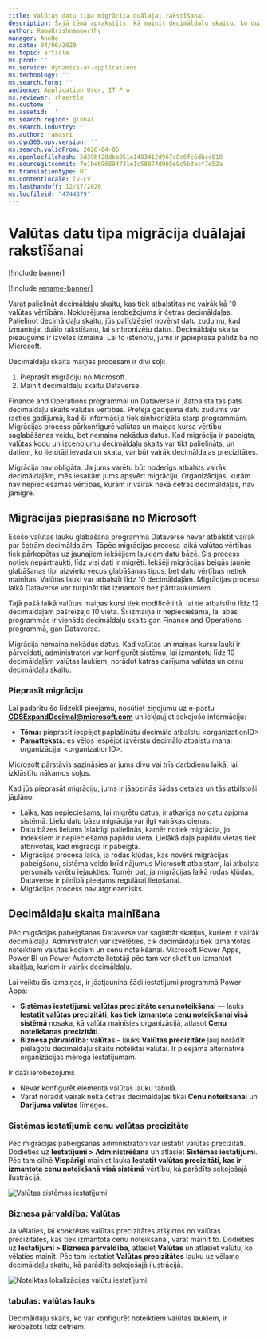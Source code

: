 ```yaml
---
title: Valūtas datu tipa migrācija duālajai rakstīšanai
description: Šajā tēmā aprakstīts, kā mainīt decimāldaļu skaitu, ko duālā rakstīšana atbalsta valūtai.
author: RamaKrishnamoorthy
manager: AnnBe
ms.date: 04/06/2020
ms.topic: article
ms.prod: ''
ms.service: dynamics-ax-applications
ms.technology: ''
ms.search.form: ''
audience: Application User, IT Pro
ms.reviewer: rhaertle
ms.custom: ''
ms.assetid: ''
ms.search.region: global
ms.search.industry: ''
ms.author: ramasri
ms.dyn365.ops.version: ''
ms.search.validFrom: 2020-04-06
ms.openlocfilehash: 5d39bf28dba951a1483412d967c8c6fc6dbcc610
ms.sourcegitcommit: 7e1be696894731e1c58074d9b5e9c5b3acf7e52a
ms.translationtype: HT
ms.contentlocale: lv-LV
ms.lasthandoff: 12/17/2020
ms.locfileid: "4744379"
---
```

# <a name="currency-data-type-migration-for-dual-write"></a>Valūtas datu tipa migrācija duālajai rakstīšanai

[!include [banner](../../includes/banner.md)]

[!include [rename-banner](~/includes/cc-data-platform-banner.md)]

Varat palielināt decimāldaļu skaitu, kas tiek atbalstītas ne vairāk kā 10 valūtas vērtībām. Noklusējuma ierobežojums ir četras decimāldaļas. Palielinot decimāldaļu skaitu, jūs palīdzēsiet novērst datu zudumu, kad izmantojat duālo rakstīšanu, lai sinhronizētu datus. Decimāldaļu skaita pieaugums ir izvēles izmaiņa. Lai to īstenotu, jums ir jāpieprasa palīdzība no Microsoft.

Decimāldaļu skaita maiņas procesam ir divi soļi:

1. Pieprasīt migrāciju no Microsoft.
2. Mainīt decimāldaļu skaitu Dataverse.

Finance and Operations programmai un Dataverse ir jāatbalsta tas pats decimāldaļu skaits valūtas vērtībās. Pretējā gadījumā datu zudums var rasties gadījumā, kad šī informācija tiek sinhronizēta starp programmām. Migrācijas process pārkonfigurē valūtas un maiņas kursa vērtību saglabāšanas veidu, bet nemaina nekādus datus. Kad migrācija ir pabeigta, valūtas kodu un izcenojumu decimāldaļu skaits var tikt palielināts, un datiem, ko lietotāji ievada un skata, var būt vairāk decimāldaļas precizitātes.

Migrācija nav obligāta. Ja jums varētu būt noderīgs atbalsts vairāk decimāldaļām, mēs iesakām jums apsvērt migrāciju. Organizācijas, kurām nav nepieciešamas vērtības, kurām ir vairāk nekā četras decimāldaļas, nav jāmigrē.

## <a name="requesting-migration-from-microsoft"></a>Migrācijas pieprasīšana no Microsoft

Esošo valūtas lauku glabāšana programmā Dataverse nevar atbalstīt vairāk par četrām decimāldaļām. Tāpēc migrācijas procesa laikā valūtas vērtības tiek pārkopētas uz jaunajiem iekšējiem laukiem datu bāzē. Šis process notiek nepārtraukti, līdz visi dati ir migrēti. Iekšēji migrācijas beigās jaunie glabāšanas tipi aizvieto vecos glabāšanas tipus, bet datu vērtības netiek mainītas. Valūtas lauki var atbalstīt līdz 10 decimāldaļām. Migrācijas procesa laikā Dataverse var turpināt tikt izmantots bez pārtraukumiem.

Tajā pašā laikā valūtas maiņas kursi tiek modificēti tā, lai tie atbalstītu līdz 12 decimāldaļām pašreizējo 10 vietā. Šī izmaiņa ir nepieciešama, lai abās programmās ir vienāds decimāldaļu skaits gan Finance and Operations programmā, gan Dataverse.

Migrācija nemaina nekādus datus. Kad valūtas un maiņas kursu lauki ir pārveidoti, administratori var konfigurēt sistēmu, lai izmantotu līdz 10 decimāldaļām valūtas laukiem, norādot katras darījuma valūtas un cenu decimāldaļu skaitu.

### <a name="request-a-migration"></a>Pieprasīt migrāciju

Lai padarītu šo līdzekli pieejamu, nosūtiet ziņojumu uz e-pastu **CDSExpandDecimal@microsoft.com** un iekļaujiet sekojošo informāciju:

+ **Tēma:** pieprasīt iespējot paplašinātu decimālo atbalstu \<organizationID\>
+ **Pamatteksts:** es vēlos iespējot izvērstu decimālo atbalstu manai organizācijai \<organizationID\>.

Microsoft pārstāvis sazināsies ar jums divu vai trīs darbdienu laikā, lai izklāstītu nākamos soļus.

Kad jūs pieprasāt migrāciju, jums ir jāapzinās šādas detaļas un tās atbilstoši jāplāno:

+ Laiks, kas nepieciešams, lai migrētu datus, ir atkarīgs no datu apjoma sistēmā. Lielu datu bāzu migrācija var ilgt vairākas dienas.
+ Datu bāzes lielums īslaicīgi palielinās, kamēr notiek migrācija, jo indeksiem ir nepieciešama papildu vieta. Lielākā daļa papildu vietas tiek atbrīvotas, kad migrācija ir pabeigta.
+ Migrācijas procesa laikā, ja rodas kļūdas, kas novērš migrācijas pabeigšanu, sistēma veido brīdinājumus Microsoft atbalstam, lai atbalsta personāls varētu iejaukties. Tomēr pat, ja migrācijas laikā rodas kļūdas, Dataverse ir pilnībā pieejams regulārai lietošanai.
+ Migrācijas process nav atgriezenisks.

## <a name="changing-the-number-of-decimal-places"></a>Decimāldaļu skaita mainīšana

Pēc migrācijas pabeigšanas Dataverse var saglabāt skaitļus, kuriem ir vairāk decimāldaļu. Administratori var izvēlēties, cik decimāldaļu tiek izmantotas noteiktiem valūtas kodiem un cenu noteikšanai. Microsoft Power Apps, Power BI un Power Automate lietotāji pēc tam var skatīt un izmantot skaitļus, kuriem ir vairāk decimāldaļu.

Lai veiktu šīs izmaiņas, ir jāatjaunina šādi iestatījumi programmā Power Apps:

+ **Sistēmas iestatījumi: valūtas precizitāte cenu noteikšanai** — lauks **Iestatīt valūtas precizitāti, kas tiek izmantota cenu noteikšanai visā sistēmā** nosaka, kā valūta mainīsies organizācijā, atlasot **Cenu noteikšanas precizitāti**.
+ **Biznesa pārvaldība: valūtas** – lauks **Valūtas precizitāte** ļauj norādīt pielāgotu decimāldaļu skaitu noteiktai valūtai. Ir pieejama alternatīva organizācijas mēroga iestatījumam.

Ir daži ierobežojumi:

+ Nevar konfigurēt elementa valūtas lauku tabulā.
+ Varat norādīt vairāk nekā četras decimāldaļas tikai **Cenu noteikšanai** un **Darījuma valūtas** līmeņos.

### <a name="system-settings-currency-precision-for-pricing"></a>Sistēmas iestatījumi: cenu valūtas precizitāte

Pēc migrācijas pabeigšanas administratori var iestatīt valūtas precizitāti. Dodieties uz **Iestatījumi \> Administrēšana** un atlasiet **Sistēmas iestatījumi**. Pēc tam cilnē **Vispārīgi** mainiet lauka **Iestatīt valūtas precizitāti, kas ir izmantota cenu noteikšanā visā sistēmā** vērtību, kā parādīts sekojošajā ilustrācijā.

![Valūtas sistēmas iestatījumi](media/currency-system-settings.png)

### <a name="business-management-currencies"></a>Biznesa pārvaldība: Valūtas

Ja vēlaties, lai konkrētas valūtas precizitātes atšķirtos no valūtas precizitātes, kas tiek izmantota cenu noteikšanai, varat mainīt to. Dodieties uz **Iestatījumi \> Biznesa pārvaldība**, atlasiet **Valūtas** un atlasiet valūtu, ko vēlaties mainīt. Pēc tam iestatiet **Valūtas precizitātes** lauku uz vēlamo decimāldaļu skaitu, kā parādīts sekojošajā ilustrācijā.

![Noteiktas lokalizācijas valūtu iestatījumi](media/specific-currency.png)

### <a name="tables-currency-column"></a>tabulas: valūtas lauks

Decimāldaļu skaits, ko var konfigurēt noteiktiem valūtas laukiem, ir ierobežots līdz četriem.
